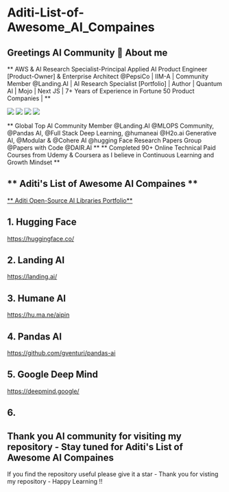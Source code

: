# Aditi-List-of-Awesome_AI_Compaines

## Greetings AI Community 👋 About me 

** AWS & AI Research Specialist-Principal Applied AI Product Engineer [Product-Owner] & Enterprise Architect @PepsiCo | IIM-A | Community Member @Landing.AI | AI Research Specialist [Portfolio] | Author | Quantum AI | Mojo | Next JS | 7+ Years of Experience in Fortune 50 Product Companies | **

[<img src="https://img.shields.io/badge/LinkedIn-0077B5?style=for-the-badge&logo=linkedin&logoColor=white">](<https://www.linkedin.com/in/aditi-khare-5840977b/>)
[<img src="https://img.shields.io/badge/Twitter-1DA1F2?style=for-the-badge&logo=twitter&logoColor=white">](<https://twitter.com/AditiKh32506701/>)
[<img src="https://img.shields.io/badge/Gmail-D14836?style=for-the-badge&logo=gmail&logoColor=white">](<aditikhare007@gmail.com>)
[<img src="https://img.shields.io/badge/Medium-12100E?style=for-the-badge&logo=medium&logoColor=white">](<https://medium.com/@aditikhare007>)

** Global Top AI Community Member @Landing.AI @MLOPS Community, @Pandas AI, @Full Stack Deep Learning, @humaneai @H2o.ai Generative AI, @Modular & @Cohere AI @hugging Face Research Papers Group @Papers with Code @DAIR.AI ** ** Completed 90+ Online Technical Paid Courses from Udemy & Coursera as I believe in Continuous Learning and Growth Mindset **

## ** Aditi's List of Awesome AI Compaines ** ##

<a href="https://github.com/aditikhare007/Aditi List of Awesome AI Compaines" class="button icon search"> ** Aditi Open-Source AI Libraries Portfolio** </a> 

## 1. Hugging Face ##

https://huggingface.co/

## 2. Landing AI ## 

https://landing.ai/

## 3. Humane AI ##

https://hu.ma.ne/aipin

## 4. Pandas AI ##

https://github.com/gventuri/pandas-ai

## 5. Google Deep Mind ##

https://deepmind.google/

## 6. 


## Thank you AI community for visiting my repository - Stay tuned for Aditi's List of Awesome AI Compaines ##
If you find the repository useful please give it a star - Thank you for visting my repository - Happy Learning !!
 


